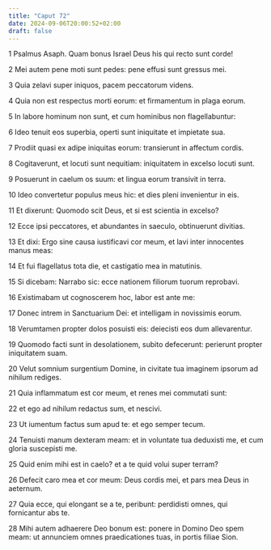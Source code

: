 ```yaml
---
title: "Caput 72"
date: 2024-09-06T20:00:52+02:00
draft: false
---
```



1 Psalmus Asaph. Quam bonus Israel Deus his qui recto sunt corde!

2 Mei autem pene moti sunt pedes: pene effusi sunt gressus mei.

3 Quia zelavi super iniquos, pacem peccatorum videns.

4 Quia non est respectus morti eorum: et firmamentum in plaga eorum.

5 In labore hominum non sunt, et cum hominibus non flagellabuntur:

6 Ideo tenuit eos superbia, operti sunt iniquitate et impietate sua.

7 Prodiit quasi ex adipe iniquitas eorum: transierunt in affectum cordis.

8 Cogitaverunt, et locuti sunt nequitiam: iniquitatem in excelso locuti sunt.

9 Posuerunt in caelum os suum: et lingua eorum transivit in terra.

10 Ideo convertetur populus meus hic: et dies pleni invenientur in eis.

11 Et dixerunt: Quomodo scit Deus, et si est scientia in excelso?

12 Ecce ipsi peccatores, et abundantes in saeculo, obtinuerunt divitias.

13 Et dixi: Ergo sine causa iustificavi cor meum, et lavi inter innocentes manus meas:

14 Et fui flagellatus tota die, et castigatio mea in matutinis.

15 Si dicebam: Narrabo sic: ecce nationem filiorum tuorum reprobavi.

16 Existimabam ut cognoscerem hoc, labor est ante me:

17 Donec intrem in Sanctuarium Dei: et intelligam in novissimis eorum.

18 Verumtamen propter dolos posuisti eis: deiecisti eos dum allevarentur.

19 Quomodo facti sunt in desolationem, subito defecerunt: perierunt propter iniquitatem suam.

20 Velut somnium surgentium Domine, in civitate tua imaginem ipsorum ad nihilum rediges.

21 Quia inflammatum est cor meum, et renes mei commutati sunt:

22 et ego ad nihilum redactus sum, et nescivi.

23 Ut iumentum factus sum apud te: et ego semper tecum.

24 Tenuisti manum dexteram meam: et in voluntate tua deduxisti me, et cum gloria suscepisti me.

25 Quid enim mihi est in caelo? et a te quid volui super terram?

26 Defecit caro mea et cor meum: Deus cordis mei, et pars mea Deus in aeternum.

27 Quia ecce, qui elongant se a te, peribunt: perdidisti omnes, qui fornicantur abs te.

28 Mihi autem adhaerere Deo bonum est: ponere in Domino Deo spem meam: ut annunciem omnes praedicationes tuas, in portis filiae Sion.

